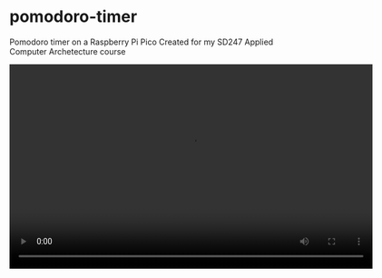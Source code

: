 # pomodoro-timer
Pomodoro timer on a Raspberry Pi Pico
Created for my SD247 Applied Computer Archetecture course

<video width="640" height="360" controls>
  <source src="https://youtu.be/aaNLFztmYck" type="video/mp4">
  Your browser does not support the video tag.
</video>

